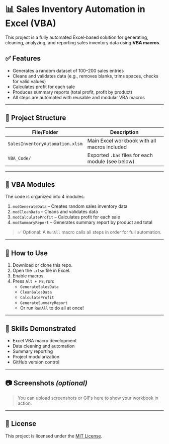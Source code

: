 # 📊 Sales Inventory Automation in Excel (VBA)

This project is a fully automated Excel-based solution for generating, cleaning, analyzing, and reporting sales inventory data using **VBA macros**.

## ✅ Features

- Generates a random dataset of 100–200 sales entries
- Cleans and validates data (e.g., removes blanks, trims spaces, checks for valid values)
- Calculates profit for each sale
- Produces summary reports (total profit, profit by product)
- All steps are automated with reusable and modular VBA macros

---

## 📂 Project Structure

| File/Folder                | Description                                      |
|----------------------------|--------------------------------------------------|
| `SalesInventoryAutomation.xlsm` | Main Excel workbook with all macros included |
| `VBA_Code/`                | Exported `.bas` files for each module (see below) |

---

## 📄 VBA Modules

The code is organized into 4 modules:

1. `modGenerateData` – Creates random sales inventory data  
2. `modCleanData` – Cleans and validates data  
3. `modCalculateProfit` – Calculates profit for each sale  
4. `modSummaryReport` – Generates summary report by product and total

> ✅ Optional: A `RunAll` macro calls all steps in order for full automation.

---

## 🚀 How to Use

1. Download or clone this repo.
2. Open the `.xlsm` file in Excel.
3. Enable macros.
4. Press `Alt + F8`, run:
   - `GenerateSalesData`
   - `CleanSalesData`
   - `CalculateProfit`
   - `GenerateSummaryReport`
   - Or run `RunAll` to do all at once!

---

## 📌 Skills Demonstrated

- Excel VBA macro development
- Data cleaning and automation
- Summary reporting
- Project modularization
- GitHub version control

---

## 📷 Screenshots *(optional)*

> You can upload screenshots or GIFs here to show your workbook in action.

---

## 📜 License

This project is licensed under the [MIT License](LICENSE).
